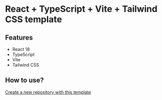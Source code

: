 # React + TypeScript + Vite + Tailwind CSS template

## Features
- React 18
- TypeScript
- Vite
- Tailwind CSS

## How to use?

[Create a new repository with this template](https://github.com/photkosee/vite-react18-ts-tailwind-template/generate)
